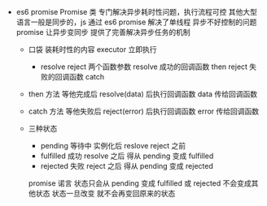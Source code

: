 - es6 promise 
  Promise 类  专门解决异步耗时性问题，执行流程可控
  其他大型语言一般是同步的，js 通过 es6 promise 解决了单线程 异步不好控制的问题
  promise 让异步变同步 提供了完善解决异步任务的机制
  - 口袋 装耗时性的内容 executor 立即执行
    - resolve reject 两个函数参数
      resolve 成功的回调函数  then
      reject 失败的回调函数  catch
  - then 方法 等他完成后
    resolve(data) 后执行回调函数 data 传给回调函数
  - catch 方法 等他失败后
    reject(error) 后执行回调函数 error 传给回调函数
  - 三种状态
    - pending 等待中 实例化后  reslove reject 之前
    - fulfilled 成功  resolve 之后  得从 pending 变成 fulfilled
    - rejected 失败  reject 之后  得从 pending 变成 rejected

    promise 诺言 状态只会从 pending 变成 fulfilled 或 rejected 不会变成其他状态
    状态一旦改变 就不会再变回原来的状态
  
    